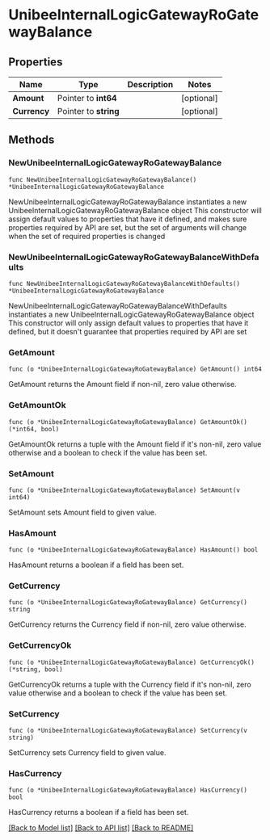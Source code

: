 # UnibeeInternalLogicGatewayRoGatewayBalance

## Properties

Name | Type | Description | Notes
------------ | ------------- | ------------- | -------------
**Amount** | Pointer to **int64** |  | [optional] 
**Currency** | Pointer to **string** |  | [optional] 

## Methods

### NewUnibeeInternalLogicGatewayRoGatewayBalance

`func NewUnibeeInternalLogicGatewayRoGatewayBalance() *UnibeeInternalLogicGatewayRoGatewayBalance`

NewUnibeeInternalLogicGatewayRoGatewayBalance instantiates a new UnibeeInternalLogicGatewayRoGatewayBalance object
This constructor will assign default values to properties that have it defined,
and makes sure properties required by API are set, but the set of arguments
will change when the set of required properties is changed

### NewUnibeeInternalLogicGatewayRoGatewayBalanceWithDefaults

`func NewUnibeeInternalLogicGatewayRoGatewayBalanceWithDefaults() *UnibeeInternalLogicGatewayRoGatewayBalance`

NewUnibeeInternalLogicGatewayRoGatewayBalanceWithDefaults instantiates a new UnibeeInternalLogicGatewayRoGatewayBalance object
This constructor will only assign default values to properties that have it defined,
but it doesn't guarantee that properties required by API are set

### GetAmount

`func (o *UnibeeInternalLogicGatewayRoGatewayBalance) GetAmount() int64`

GetAmount returns the Amount field if non-nil, zero value otherwise.

### GetAmountOk

`func (o *UnibeeInternalLogicGatewayRoGatewayBalance) GetAmountOk() (*int64, bool)`

GetAmountOk returns a tuple with the Amount field if it's non-nil, zero value otherwise
and a boolean to check if the value has been set.

### SetAmount

`func (o *UnibeeInternalLogicGatewayRoGatewayBalance) SetAmount(v int64)`

SetAmount sets Amount field to given value.

### HasAmount

`func (o *UnibeeInternalLogicGatewayRoGatewayBalance) HasAmount() bool`

HasAmount returns a boolean if a field has been set.

### GetCurrency

`func (o *UnibeeInternalLogicGatewayRoGatewayBalance) GetCurrency() string`

GetCurrency returns the Currency field if non-nil, zero value otherwise.

### GetCurrencyOk

`func (o *UnibeeInternalLogicGatewayRoGatewayBalance) GetCurrencyOk() (*string, bool)`

GetCurrencyOk returns a tuple with the Currency field if it's non-nil, zero value otherwise
and a boolean to check if the value has been set.

### SetCurrency

`func (o *UnibeeInternalLogicGatewayRoGatewayBalance) SetCurrency(v string)`

SetCurrency sets Currency field to given value.

### HasCurrency

`func (o *UnibeeInternalLogicGatewayRoGatewayBalance) HasCurrency() bool`

HasCurrency returns a boolean if a field has been set.


[[Back to Model list]](../README.md#documentation-for-models) [[Back to API list]](../README.md#documentation-for-api-endpoints) [[Back to README]](../README.md)


